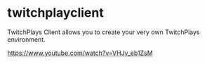 twitchplayclient
================

TwitchPlays Client allows you to create your very own TwitchPlays environment.

https://www.youtube.com/watch?v=VHJy_eb1ZsM
